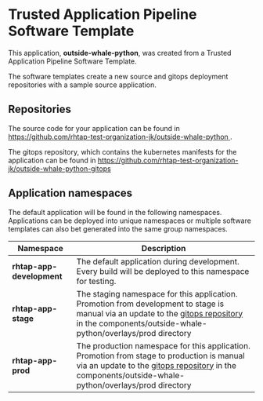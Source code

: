 # Trusted Application Pipeline Software Template

This application, **outside-whale-python**, was created from a Trusted Application Pipeline Software Template.

The software templates create a new source and gitops deployment repositories with a sample source application. 

## Repositories

The source code for your application can be found in [https://github.com/rhtap-test-organization-jk/outside-whale-python ](https://github.com/rhtap-test-organization-jk/outside-whale-python ).
 
The gitops repository, which contains the kubernetes manifests for the application can be found in 
[https://github.com/rhtap-test-organization-jk/outside-whale-python-gitops ](https://github.com/rhtap-test-organization-jk/outside-whale-python-gitops ) 

## Application namespaces 

The default application will be found in the following namespaces. Applications can be deployed into unique namespaces or multiple software templates can also bet generated into the same group namespaces.  

|  Namespace   |  Description   |  
| -------- | -------- |   
| **rhtap-app-development** | The default application during development. Every build will be deployed to this namespace for testing. | 
| **rhtap-app-stage** | The staging namespace for this application. Promotion from development to stage is manual via an update to the [gitops repository](https://github.com/rhtap-test-organization-jk/outside-whale-python-gitops ) in the components/outside-whale-python/overlays/prod directory |  
| **rhtap-app-prod** | The production namespace for this application. Promotion from stage to production is manual via an update to the [gitops repository](https://github.com/rhtap-test-organization-jk/outside-whale-python-gitops ) in the components/outside-whale-python/overlays/prod directory | 